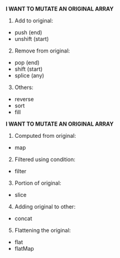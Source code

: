 **I WANT TO MUTATE AN ORIGINAL ARRAY**

1. Add to original:
- push (end)
- unshift (start)

2. Remove from original:
- pop (end)
- shift (start)
- splice (any)

3. Others:
- reverse
- sort
- fill

**I WANT TO MUTATE AN ORIGINAL ARRAY**

1. Computed from original:
- map

2. Filtered using condition:
- filter

3. Portion of original:
- slice

4. Adding original to other:
- concat

5. Flattening the original:
- flat
- flatMap